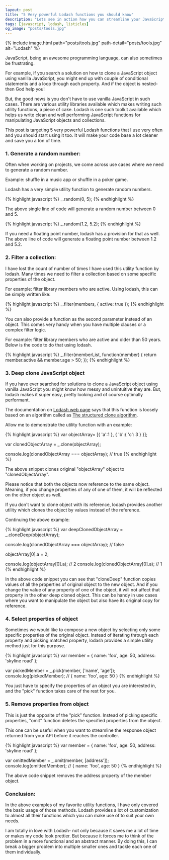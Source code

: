 ```yaml
---
layout: post
title: "5 Very powerful Lodash functions you should know"
description: "Lets see in action how you can streamline your JavaScript code using some of the best Lodash functions."
tags: [javascript, lodash, listicles]
og_image: "posts/tools.jpg"
---
```


{% include image.html path="posts/tools.jpg" path-detail="posts/tools.jpg" alt="Lodash" %}


JavaScript, being an awesome programming language, can also sometimes be frustrating. 

For example, if you search a  solution on how to clone a JavaScript object using vanilla JavaScript, you might end up with couple of conditional statements and a loop through each property. And if the object is nested- then God help you!

But, the good news is you don't have to use vanilla JavaScript in such cases. There are various utility libraries available which makes writing such utility functions, a piece of cake. Lodash is one such toolkit available which helps us write clean and well performing JavaScript functions for manipulating JavaScript objects and collections.

This post is targeting 5 very powerful Lodash functions that I use very often and you should start using it too. It will make your code base a lot cleaner and save you a ton of time.


### 1. Generate a random number:
Often when working on projects, we come across use cases where we need to generate a random number. 

Example: shuffle in a music app or shuffle in a poker game.

Lodash has a very simple utility function to generate random numbers.


{% highlight javascript %}
_.random(0, 5);
{% endhighlight %}

The above single line of code will generate a random number between 0 and 5.

{% highlight javascript %}
_.random(1.2, 5.2);
{% endhighlight %}

If you need a floating point number, lodash has a provision for that as well. The above line of code will generate a floating point number between 1.2 and 5.2.


### 2. Filter a collection:
I have lost the count of number of times I have used this utility function by lodash. Many times we need to filter a collection based on some specific properties of the object. 

For example: filter library members who are active. Using lodash, this can be simply written like:

{% highlight javascript %}
_.filter(members, { active: true });
{% endhighlight %}

You can also provide a function as the second parameter instead of an object. This comes very handy when you have multiple clauses or a complex filter logic. 

For example: filter library members who are active and older than 50 years. Below is the code to do that using lodash.

{% highlight javascript %}
_.filter(memberList, function(member) { 
	return member.active && member.age > 50; 
});
{% endhighlight %}


### 3. Deep clone JavaScript object
If you have ever searched for solutions to clone a JavaScript object using vanilla JavaScript you might know how messy and unintuitive they are. But, lodash makes it super easy, pretty looking and of course optimally performant. 

The documentation on [Lodash web page](https://lodash.com/docs/4.16.4#clone) says that this function is loosely based on an algorithm called as [The structured clone algorithm](https://developer.mozilla.org/en-US/docs/Web/API/Web_Workers_API/Structured_clone_algorithm).

Allow me to demonstrate the utility function with an example:

{% highlight javascript %}
var objectArray=
[{
    'a':1
},
{
    'b':{
        'c': 3 
    }
}];


var clonedObjectArray = _.clone(objectArray);

console.log(clonedObjectArray === objectArray); // true
{% endhighlight %}


The above snippet clones original "objectArray" object to "clonedObjectArray". 

Please notice that both the objects now reference to the same object. Meaning, if you change properties of any of one of them, it will be reflected on the other object as well.

If you don't want to clone object with its reference, lodash provides another utility which clones the object by values instead of the reference.

Continuing the above example:

{% highlight javascript %}
var deepClonedObjectArray = _.cloneDeep(objectArray);

console.log(clonedObjectArray === objectArray); // false

objectArray[0].a = 2;

console.log(objectArray[0].a);          // 2
console.log(clonedObjectArray[0].a);    // 1
{% endhighlight %}

In the above code snippet you can see that "cloneDeep" function copies values of all the properties of original object to the new object. And if you change the value of any property of one of the object, it will not affect that property in the other deep cloned object. This can be handy in use cases where you want to manipulate the object but also have its original copy for reference.


### 4. Select properties of object
Sometimes we would like to compose a new object by selecting only some specific properties of the original object. Instead of iterating through each property and picking matched property, lodash provides a simple utility method just for this purpose.


{% highlight javascript %}
var member = { name: 'foo', age: 50, address: 'skyline road' };
 
var pickedMember = _.pick(member, ['name', 'age']);
console.log(pickedMember); // { name: 'foo', age: 50 }
{% endhighlight %}

You just have to specify the properties of an object you are interested in, and the "pick" function takes care of the rest for you.


### 5. Remove properties from object
This is just the opposite of the "pick" function. Instead of picking specific properties, "omit" function deletes the specified properties from the object.

This one can be useful when you want to streamline the response object returned from your API before it reaches the controller.

{% highlight javascript %}
var member = { name: 'foo', age: 50, address: 'skyline road' };
 
var omittedMember = _.omit(member, [address']);
console.log(omittedMember); // { name: 'foo', age: 50 }
{% endhighlight %}

The above code snippet removes the address property of the member object.


### Conclusion:
In the above examples of my favorite utility functions, I have only covered the basic usage of those methods. Lodash provides a lot of customization to almost all their functions which you can make use of to suit your own needs.

I am totally in love with Lodash- not only because it saves me a lot of time or makes my code look prettier. But because it forces me to think of the problem in a more functional and an abstract manner. By doing this, I can break a bigger problem into multiple smaller ones and tackle each one of them individually.

